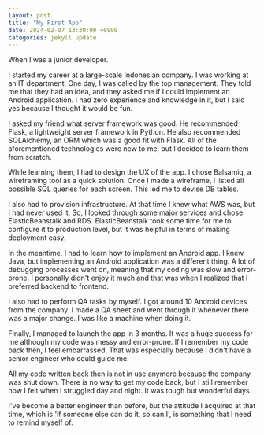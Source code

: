 ```yaml
---
layout: post
title: "My First App"
date: 2024-02-07 13:30:00 +0900
categories: jekyll update
---
```

When I was a junior developer.

I started my career at a large-scale Indonesian company. I was working at an IT department. One day, I was called by the top management. They told me that they had an idea, and they asked me if I could implement an Android application. I had zero experience and knowledge in it, but I said yes because I thought it would be fun.

I asked my friend what server framework was good. He recommended Flask, a lightweight server framework in Python. He also recommended SQLAlchemy, an ORM which was a good fit with Flask. All of the aforementioned technologies were new to me, but I decided to learn them from scratch.

While learning them, I had to design the UX of the app. I chose Balsamiq, a wireframing tool as a quick solution. Once I made a wireframe, I listed all possible SQL queries for each screen. This led me to devise DB tables.

I also had to provision infrastructure. At that time I knew what AWS was, but I had never used it. So, I looked through some major services and chose ElasticBeanstalk and RDS. ElasticBeanstalk took some time for me to configure it to production level, but it was helpful in terms of making deployment easy.

In the meantime, I had to learn how to implement an Android app. I knew Java, but implementing an Android application was a different thing. A lot of debugging processes went on, meaning that my coding was slow and error-prone. I personally didn't enjoy it much and that was when I realized that I preferred backend to frontend.

I also had to perform QA tasks by myself. I got around 10 Android devices from the company. I made a QA sheet and went through it whenever there was a major change. I was like a machine when doing it.

Finally, I managed to launch the app in 3 months. It was a huge success for me although my code was messy and error-prone. If I remember my code back then, I feel embarrassed. That was especially because I didn't have a senior engineer who could guide me.

All my code written back then is not in use anymore because the company was shut down. There is no way to get my code back, but I still remember how I felt when I struggled day and night. It was tough but wonderful days.

I've become a better engineer than before, but the attitude I acquired at that time, which is 'if someone else can do it, so can I', is something that I need to remind myself of.
